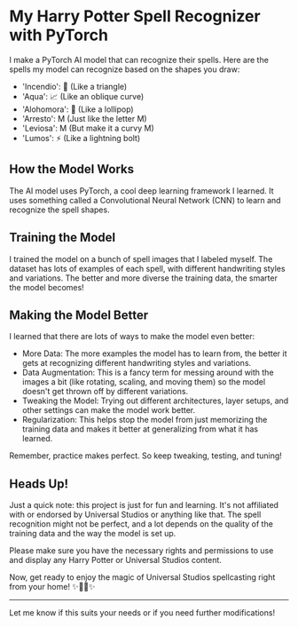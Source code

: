 # My Harry Potter Spell Recognizer with PyTorch

I make a PyTorch AI model that can recognize their spells. Here are the spells my model can recognize based on the shapes you draw:

- 'Incendio': 🔺 (Like a triangle)
- 'Aqua': 📈 (Like an oblique curve)
- 'Alohomora': 🍭 (Like a lollipop)
- 'Arresto': M (Just like the letter M)
- 'Leviosa': M (But make it a curvy M)
- 'Lumos': ⚡ (Like a lightning bolt)

## How the Model Works

The AI model uses PyTorch, a cool deep learning framework I learned. It uses something called a Convolutional Neural Network (CNN) to learn and recognize the spell shapes.

## Training the Model

I trained the model on a bunch of spell images that I labeled myself. The dataset has lots of examples of each spell, with different handwriting styles and variations. The better and more diverse the training data, the smarter the model becomes!

## Making the Model Better

I learned that there are lots of ways to make the model even better:

- More Data: The more examples the model has to learn from, the better it gets at recognizing different handwriting styles and variations.
- Data Augmentation: This is a fancy term for messing around with the images a bit (like rotating, scaling, and moving them) so the model doesn't get thrown off by different variations.
- Tweaking the Model: Trying out different architectures, layer setups, and other settings can make the model work better.
- Regularization: This helps stop the model from just memorizing the training data and makes it better at generalizing from what it has learned.

Remember, practice makes perfect. So keep tweaking, testing, and tuning!

## Heads Up!

Just a quick note: this project is just for fun and learning. It's not affiliated with or endorsed by Universal Studios or anything like that. The spell recognition might not be perfect, and a lot depends on the quality of the training data and the way the model is set up.

Please make sure you have the necessary rights and permissions to use and display any Harry Potter or Universal Studios content.

Now, get ready to enjoy the magic of Universal Studios spellcasting right from your home! ✨🧙‍♀️✨

---

Let me know if this suits your needs or if you need further modifications!

